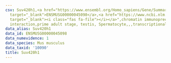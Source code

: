 ```yaml
---
csv: Suv420h1,<a href="https://www.ensembl.org/Homo_sapiens/Gene/Summary?db=core;g=ENSMUSG00000045098"
  target="_blank">ENSMUSG00000045098</a>,<a href="https://www.ncbi.nlm.nih.gov/pubmed/25450459"
  target="_blank"><i class="fas fa-file"></i></a>",chromatin immunoprecipitation assay,direct
  interaction,prime adult stage, testis, Spermatocyte,,,transcriptional regulation,
data_alias: Suv420h1
data_id: ENSMUSG00000045098
data_numevidence: 1
data_species: Mus musculus
data_taxid: '10090'
title: Suv420h1
---
```


